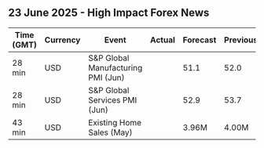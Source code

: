 ## 23 June 2025 - High Impact Forex News

| Time (GMT) | Currency | Event | Actual | Forecast | Previous |
|------|----------|-------|--------|----------|----------|
| 28 min | USD | S&P Global Manufacturing PMI (Jun) |  | 51.1 | 52.0 |
| 28 min | USD | S&P Global Services PMI (Jun) |  | 52.9 | 53.7 |
| 43 min | USD | Existing Home Sales (May) |  | 3.96M | 4.00M |
